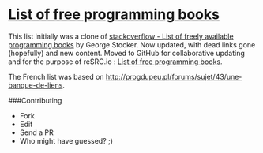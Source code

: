 [List of free programming books](http://resrc.io/list/10/list-of-free-programming-books/)
======================

This list initially was a clone of [stackoverflow - List of freely available programming books](http://stackoverflow.com/questions/194812/list-of-freely-available-programming-books/392926#392926) by George Stocker. Now updated, with dead links gone (hopefully) and new content.
Moved to GitHub for collaborative updating and for the purpose of reSRC.io : [List of free programming books](http://resrc.io/list/10/list-of-free-programming-books/).

The French list was based on http://progdupeu.pl/forums/sujet/43/une-banque-de-liens. 

###Contributing
- Fork
- Edit
- Send a PR
- Who might have guessed? ;)
